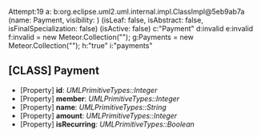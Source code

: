 
Attempt:19
a:
b:org.eclipse.uml2.uml.internal.impl.ClassImpl@5eb9ab7a (name: Payment, visibility: <unset>) (isLeaf: false, isAbstract: false, isFinalSpecialization: false) (isActive: false)
c:"Payment"
d:invalid
e:invalid
f:invalid = new Meteor.Collection("");
g:Payments = new Meteor.Collection("");
h:"true"
i:"payments"
## [CLASS] Payment
* [Property] __id__: *UMLPrimitiveTypes::Integer*
* [Property] __member__: *UMLPrimitiveTypes::Integer*
* [Property] __name__: *UMLPrimitiveTypes::String*
* [Property] __amount__: *UMLPrimitiveTypes::Integer*
* [Property] __isRecurring__: *UMLPrimitiveTypes::Boolean*

